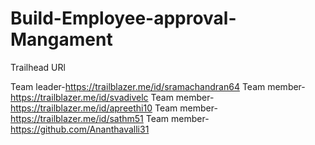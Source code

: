# Build-Employee-approval-Mangament

Trailhead URl

Team leader-https://trailblazer.me/id/sramachandran64
Team member-https://trailblazer.me/id/svadivelc
Team member-https://trailblazer.me/id/apreethi10
Team member-https://trailblazer.me/id/sathm51
Team member-https://github.com/Ananthavalli31
